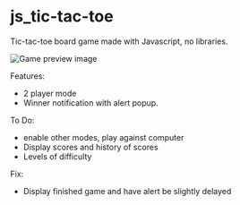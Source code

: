 # js_tic-tac-toe

Tic-tac-toe board game made with Javascript, no libraries.

![Game preview image](https://github.com/aklap/blob/master/game-preview.gif)

Features:

- 2 player mode
- Winner notification with alert popup. 

To Do:
- enable other modes, play against computer
- Display scores and history of scores
- Levels of difficulty

Fix:
- Display finished game and have alert be slightly delayed
